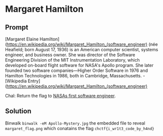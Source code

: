 # Margaret Hamilton

## Prompt

[Margaret Elaine Hamilton](https://en.wikipedia.org/wiki/Margaret_Hamilton_(software_engineer) (née Heafield; born August 17, 1936) is an American computer scientist, systems engineer, and business owner. She was director of the Software Engineering Division of the MIT Instrumentation Laboratory, which developed on-board flight software for NASA's Apollo program. She later founded two software companies—Higher Order Software in 1976 and Hamilton Technologies in 1986, both in Cambridge, Massachusetts. - [Wikipedia Entry](https://en.wikipedia.org/wiki/Margaret_Hamilton_(software_engineer)


Chal: Return the flag to [NASAs first software engineer](https://www.youtube.com/watch?v=kYCZPXSVvOQ).

## Solution  

Binwalk ``binwalk -eM Apollo-Mystery.jpg`` the embedded file to reveal ``margaret_flag.png`` which conatains the flag ``chctf{i_wr1t3_code_by_h4nd}``


